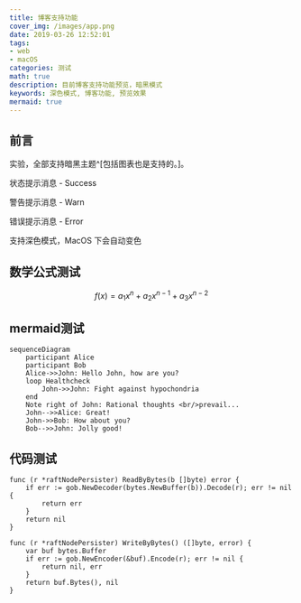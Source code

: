 ```yaml
---
title: 博客支持功能
cover_img: /images/app.png
date: 2019-03-26 12:52:01
tags: 
- web
- macOS
categories: 测试
math: true
description: 目前博客支持功能预览，暗黑模式
keywords: 深色模式, 博客功能, 预览效果
mermaid: true
---
```


## 前言

实验，全部支持暗黑主题^[包括图表也是支持的。]。

<p class="success">状态提示消息 - Success</p>
<p class="warn">警告提示消息 - Warn</p>
<p class="error">错误提示消息 - Error</p>

支持深色模式，MacOS 下会自动变色

## 数学公式测试

$$f(x) = a_1x^n + a_2x^{n-1} + a_3x^{n-2}$$

## mermaid测试

```mermaid
sequenceDiagram
    participant Alice
    participant Bob
    Alice->>John: Hello John, how are you?
    loop Healthcheck
        John->>John: Fight against hypochondria
    end
    Note right of John: Rational thoughts <br/>prevail...
    John-->>Alice: Great!
    John->>Bob: How about you?
    Bob-->>John: Jolly good!
```

## 代码测试

```golang
func (r *raftNodePersister) ReadByBytes(b []byte) error {
	if err := gob.NewDecoder(bytes.NewBuffer(b)).Decode(r); err != nil {
		return err
	}
	return nil
}

func (r *raftNodePersister) WriteByBytes() ([]byte, error) {
	var buf bytes.Buffer
	if err := gob.NewEncoder(&buf).Encode(r); err != nil {
		return nil, err
	}
	return buf.Bytes(), nil
}
```
